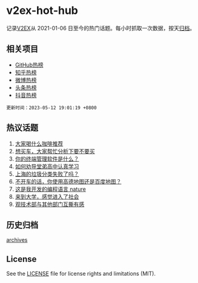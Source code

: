 # v2ex-hot-hub

 记录[V2EX](https://www.v2ex.com/)从 2021-01-06 日至今的热门话题。每小时抓取一次数据，按天[归档](archives)。
 
 ## 相关项目

- [GitHub热榜](https://github.com/it985/github-hot-hub)
- [知乎热榜](https://github.com/it985/zhihu-hot-hub)
- [微博热榜](https://github.com/it985/weibo-hot-hub)
- [头条热榜](https://github.com/it985/toutiao-hot-hub)
- [抖音热榜](https://github.com/it985/douyin-hot-hub)


 `更新时间：2023-05-12 19:01:19 +0800`

## 热议话题

1. [大家喝什么咖啡推荐](https://www.v2ex.com/t/939378)
1. [想买车，大家帮忙分析下要不要买](https://www.v2ex.com/t/939404)
1. [你的终端管理软件是什么？](https://www.v2ex.com/t/939408)
1. [如何劝导堂弟高中认真学习](https://www.v2ex.com/t/939431)
1. [上海的垃圾分类失败了吗？](https://www.v2ex.com/t/939484)
1. [不开车的话，你使用高德地图还是百度地图？](https://www.v2ex.com/t/939401)
1. [这是我开发的编程语言 nature](https://www.v2ex.com/t/939430)
1. [来到大学，感觉进入了社会](https://www.v2ex.com/t/939343)
1. [观技术部与其他部门互撕有感](https://www.v2ex.com/t/939422)

## 历史归档

[archives](archives)

## License

See the [LICENSE](LICENSE) file for license rights and limitations (MIT).
